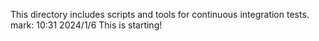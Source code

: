 This directory includes scripts and tools for continuous integration tests.
mark: 10:31 2024/1/6
This is starting!

